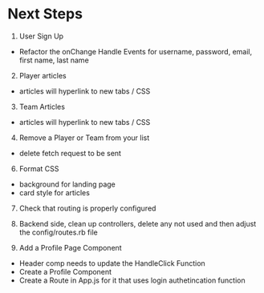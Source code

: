 # Next Steps
1. User Sign Up
- Refactor the onChange Handle Events for username, password, email, first name, last name

2. Player articles
- articles will hyperlink to new tabs / CSS

3. Team Articles
- articles will hyperlink to new tabs / CSS

4. Remove a Player or Team from your list
- delete fetch request to be sent


6. Format CSS
- background for landing page
- card style for articles

7. Check that routing is properly configured

8. Backend side, clean up controllers, delete any not used and then adjust the config/routes.rb file

10. Add a Profile Page Component
- Header comp needs to update the HandleClick Function
- Create a Profile Component
- Create a Route in App.js for it that uses login authetincation function